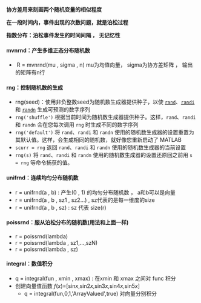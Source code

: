 **协方差用来刻画两个随机变量的相似程度**

**在一段时间内，事件出现的次数问题，就是泊松过程**

**指数分布：泊松事件发生的时间间隔 ， 无记忆性**

#### mvnrnd：产生多维正态分布随机数

- ​	R = mvnrnd(mu , sigma , n) mu为均值向量， sigma为协方差矩阵 ， 输出的矩阵有n行

#### rng：控制随机数的生成

- rng(seed)：使用非负整数seed为随机数生成器提供种子，以使 [`rand`](https://www.mathworks.com/help/releases/R2020a/matlab/ref/rand.html)、[`randi`](https://www.mathworks.com/help/releases/R2020a/matlab/ref/randi.html) 和 [`randn`](https://www.mathworks.com/help/releases/R2020a/matlab/ref/randn.html) 生成可预测的数字序列
- `rng('shuffle')` 根据当前时间为随机数生成器提供种子。这样，`rand`、`randi` 和 `randn` 会在您每次调用 `rng` 时生成不同的数字序列
- `rng('default')` 将 `rand`、`randi` 和 `randn` 使用的随机数生成器的设置重置为其默认值。这样，会生成相同的随机数，就好像您重新启动了 MATLAB
- `scurr = rng` 返回 `rand`、`randi` 和 `randn` 使用的随机数生成器的当前设置
- `rng(s)` 将 `rand`、`randi` 和 `randn` 使用的随机数生成器的设置还原回之前用 `s = rng` 等命令捕获的值。

#### unifrnd：连续均匀分布随机数

- r = unifrnd(a , b) : 产生(0 , 1) 的均匀分布随机数 ， a和b可以是向量
- r = unifrnd(a , b , sz1 , sz2...) , sz代表的是每一维度的size
- r = unifrnd(a , b , sz) : sz 代表 size(r)

#### poissrnd：服从泊松分布的随机数(用法和上面一样)

- r = poissrnd(lambda)
- r = poissrnd(lambda , sz1,...,szN)
- r = poissrnd(lambda , sz)

#### integral：数值积分

- q = integral(fun , xmin , xmax) : 在xmin 和 xmax 之间对 func 积分
- 创建向量值函数 *f*(*x*)=[sin*x*,sin2*x*,sin3*x*,sin4*x*,sin5*x*] 
  - q = integral(fun,0,1,'ArrayValued',true)  对向量分别积分

